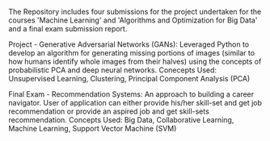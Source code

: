 The Repository includes four submissions for the project undertaken for the courses 'Machine Learning' and 'Algorithms and Optimization for Big Data' and a final exam submission report.

Project - 
Generative Adversarial Networks (GANs): Leveraged Python to develop an algorithm for generating missing portions of images (similar to how humans identify whole images from their halves) using the concepts of probabilistic PCA and deep neural networks.
Conecepts Used: Unsupervised Learning, Clustering, Principal Component Analysis (PCA)

Final Exam -
Recommendation Systems: An approach to building a career navigator. User of application can either provide his/her skill-set and get job recommendation or provide an aspired job and get skill-sets recommendation.
Concepts Used: Big Data, Collaborative Learning, Machine Learning, Support Vector Machine (SVM)
